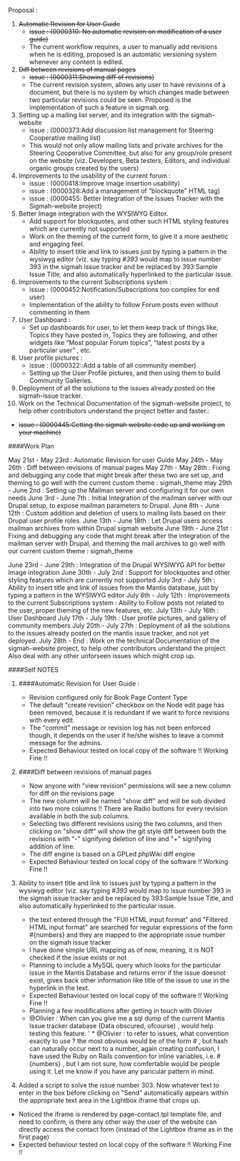 ####
Proposal : 

1) ~~Automatic Revision for User Guide~~
   * ~~issue : (0000310: No automatic revision on modification of a user guide)~~
   * The current workflow requires, a user to manually add revisions when he is editing, proposed is an automatic versioning system whenever any content is edited.
2) ~~Diff between revisions of manual pages~~
   * ~~issue : (0000311:Showing diff of revisions)~~
   * The current revision system, allows any user to have revisions of a document, but there is no system by which changes made between two particular revisions could be seen. Proposed is the implementation of such a feature in sigmah.org.
3) Setting up a mailing list server, and its integration with the sigmah-website
   * issue : (0000373:Add discussion list management for Steering Cooperative mailing list)
   * This would not only allow mailing lists and private archives for the Steering Cooperative Committee, but also for any group/role present on the website (viz. Developers, Beta testers, Editors, and individual organic groups created by the users)
4) Improvements to the usability of the current forum :
   * issue : (0000418:Improve image insertion usability)
   * issue : (0000328:Add a management of “blockquote” HTML tag)
   * issue : (0000455: Better Integration of the Issues Tracker with the Sigmah-website project)
5) Better Image integration with the WYSIWYG Editor.
   * Add support for blockquotes, and other such HTML styling features which are currently not supported
   * Work on the theming of the current form, to give it a more aesthetic and engaging feel.
   * Ability to insert title and link to issues just by typing a pattern in the wysiwyg editor (viz. say typing #_393_ would map to issue number 393 in the sigmah issue tracker and be replaced by 393:Sample Issue Title, and also automatically hyperlinked to the particular issue.
6) Improvements to the current Subscriptions system :
   * issue : (0000452:Notification/Subscriptions too complex for end user)
   * Implementation of the ability to follow Forum posts even without commenting in them
7) User Dashboard :
   * Set up dashboards for user, to let them keep track of things like, Topics they have posted in, Topics they are following, and other widgets like “Most popular Forum topics”, “latest posts by a particular user” , etc.
8) User profile pictures :
   * issue : (0000322::Add a table of all community member)
   * Setting up the User Profile pictures, and then using them to build Community Galleries.
9) Deployment of all the solutions to the issues  already posted on the sigmah-issue tracker.
10) Work on the Technical Documentation of the sigmah-website project, to help other contributors understand the project better and faster.:
   * ~~issue : (0000445:Getting the sigmah website code up and working on your machine)~~



####Work Plan 

May 21st - May 23rd : Automatic Revision for user Guide
May 24th - May 26th : Diff between revisions of manual pages
May 27th - May 28th : Fixing and debugging any code that might break after these two are set up, and theming to go well with the current custom theme : sigmah_theme
may 29th - June 2nd : Setting up the Mailman server and configuring it for our own needs
June 3rd - June 7th : Initial Integration of the mailman server with our Drupal setup, to expose mailman parameters to Drupal.
June 8th - June 12th : Custom addition and deletion of users to mailing lists based on their Drupal user profile roles.
June 13th - June 18th : Let Drupal users access mailman archives from within Drupal sigmah website
June 19th - June 21st : Fixing and debugging any code that might break after the integration of the mailman server with Drupal, and theming the mail archives to go well with our current custom theme : sigmah_theme

June 23rd - June 29th : Integration of the Drupal WYSIWYG API for better Image integration
June 30th - July 2nd : Support for blockquotes and other styling features which are currently not supported
July 3rd - July 5th : Ability to insert title and link of issues from the Mantis database, just by typing a pattern in the WYSIWYG editor
July 6th - July 12th : Improvements to the current Subscriptions system : Ability to Follow posts not related to the user, proper theming of the new features, etc.
July 13th - July 16th : User Dashboard
July 17th - July 19th : User profile pictures, and gallery of community members
July 20th - July 27th : Deployment of all the solutions to the issues already posted on the mantis issue tracker, and not yet deployed.
July 28th - End : Work on the technical Documentation of the sigmah-website project, to help other contributors understand the project. Also deal with any other unforseen issues which might crop up.


####Self NOTES


1) ####Automatic Revision for User Guide :
   * Revision configured only for Book Page Content Type
   * The default "create revision" checkbox on the Node edit page has been removed, because it is redundant if we want to force revisions with every edit.
   * The "commit" message or revision log has not been enforced though, it depends on the user if he/she wishes to leave a commit message for the admins.
   * Expected Behaviour tested on local copy of the software !! Working Fine !!

2) ####Diff between revisions of manual pages
   * Now anyone with "view revision" permissions will see a new column for diff on the revisions page
   * The new column will be named "show diff" and will be sub divided into two more columns !! There are Radio buttons for every revision available in both the sub columns.
   * Selecting two different revisions using the two columns, and then clicking on "show diff" will show the git style diff between both the revisions with "-" signifying deletion of line and "+" signifying addition of line.
   * The diff engine is based on a GPLed phpWiki diff engine
   * Expected Behaviour tested on local copy of the software !! Working Fine !!

3) Ability to insert title and link to issues just by typing a pattern in the wysiwyg editor (viz. say typing #_393_ would map to issue number 393 in the sigmah issue tracker and be replaced by 393:Sample Issue Title, and also automatically hyperlinked to the particular issue.
   * the text entered through the "FUll HTML input format" and "Filtered HTML input format" are searched for regular expressions of the form  #{numbers} and they are mapped to the appropriate issue number on the sigmah issue tracker
   * I have done simple URL mapping as of now, meaning, it is NOT checked if the issue exists or not
   * Planning to include a MySQL query which looks for the particular issue in the Mantis Database and returns error if the issue doesnot exist, gives back other information like title of the issue to use in the hyperlink in the text.
   * Expected Behaviour tested on local copy of the software !! Working Fine !!
   * Planning a few modifications after getting in touch with Olivier
   * @Olivier : When can you give me a sql dump of the current Mantis Issue tracker database (Data obscured, ofcourse) , would help testing this feature.
'  * @Olivier : to refer to issues, what convention exactly to use ? the most obvious would be of the form #<numbers> , but hash can naturally occur next to a number, again creating confusion, I have used the Ruby on Rails convention for inline variables, i.e. #{numbers} , but I am not sure, how comfertable would be people using it. Let me know if you have any paricular pattern in mind.

4) Added a script to solve the issue number 303. Now whatever text to enter in the box before clicking on "Send" automatically appears within the appropriate text area in the Lightbox iframe that crops up. 
  * Noticed the iframe is rendered by page-contact.tpl template file, and need to confirm, is there any other way the user of the website can directly access the contact form (instead of the Lightbox iframe as in the first page)
  * Expected behaviour tested on local copy of the software !! Working Fine !!
